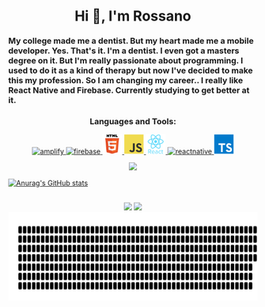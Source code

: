 <h1 align="center">Hi 👋, I'm Rossano</h1>
<h3 align="left">My college made me a dentist. But my heart made me a mobile developer. Yes. That's it. I'm a dentist. I even got a masters degree on it. But I'm really passionate about programming. I used to do it as a kind of therapy but now I've decided to make this my profession. So I am changing my career.. I really like React Native and Firebase. Currently studying to get better at it.</h3>

<h3 align="center">Languages and Tools:</h3>
<p align="center"> <a href="https://aws.amazon.com/amplify/" target="_blank" rel="noreferrer"> <img src="https://docs.amplify.aws/assets/logo-dark.svg" alt="amplify" width="40" height="40"/> </a> <a href="https://firebase.google.com/" target="_blank" rel="noreferrer"> <img src="https://www.vectorlogo.zone/logos/firebase/firebase-icon.svg" alt="firebase" width="40" height="40"/> </a> <a href="https://www.w3.org/html/" target="_blank" rel="noreferrer"> <img src="https://raw.githubusercontent.com/devicons/devicon/master/icons/html5/html5-original-wordmark.svg" alt="html5" width="40" height="40"/> </a> <a href="https://developer.mozilla.org/en-US/docs/Web/JavaScript" target="_blank" rel="noreferrer"> <img src="https://raw.githubusercontent.com/devicons/devicon/master/icons/javascript/javascript-original.svg" alt="javascript" width="40" height="40"/> </a> <a href="https://reactjs.org/" target="_blank" rel="noreferrer"> <img src="https://raw.githubusercontent.com/devicons/devicon/master/icons/react/react-original-wordmark.svg" alt="react" width="40" height="40"/> </a> <a href="https://reactnative.dev/" target="_blank" rel="noreferrer"> <img src="https://reactnative.dev/img/header_logo.svg" alt="reactnative" width="40" height="40"/> </a> <a href="https://www.typescriptlang.org/" target="_blank" rel="noreferrer"> <img src="https://raw.githubusercontent.com/devicons/devicon/master/icons/typescript/typescript-original.svg" alt="typescript" width="40" height="40"/> </a> </p>

<div align="center">
  <a href="https://github.com/rossanodr">
  <img height="180em" src="https://github-readme-stats.vercel.app/api?username=rossanodr&show_icons=true&theme=dracula&include_all_commits=true&count_private=true/>
  <img height="180em" src="https://github-readme-stats.vercel.app/api/top-langs/?username=rossanodr&layout=compact&langs_count=7&theme=dracula"/>
                                                                                                                                               
</div>

![Anurag's GitHub stats](https://github-readme-stats.vercel.app/api?username=anuraghazra&show_icons=true&bg_color=00000000)
<div align="center" style="display: inline_block"><br>
  <a href="https://instagram.com/rossanovdr" target="_blank"><img src="https://img.shields.io/badge/-Instagram-%23E4405F?style=for-the-badge&logo=instagram&logoColor=white" target="_blank"></a>
<a href = "mailto:rossanovdrs@gmail.com"><img src="https://img.shields.io/badge/-Gmail-%23333?style=for-the-badge&logo=gmail&logoColor=white" target="_blank"></a>
<img align="center" height="180em" src="https://github.com/rossanodr/rossanodr/blob/main/gitartwork.svg"/>
  </div>
<!-- ![Snake animation](https://github.com/rossanodr/rossanodr/blob/output/github-contribution-grid-snake.svg) -->
  


